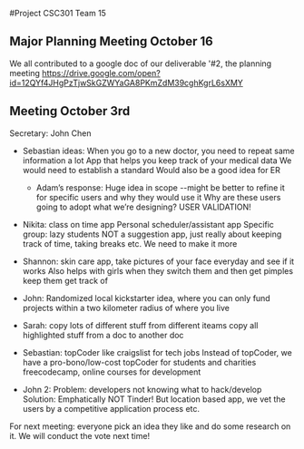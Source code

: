 #Project CSC301 Team 15

## Major Planning Meeting October 16
We all contributed to a google doc of our deliverable '#2, the planning meeting
https://drive.google.com/open?id=12QYf4JHgPzTjwSkGZWYaGA8PKmZdM39cghKgrL6sXMY

## Meeting October 3rd 

Secretary: John Chen

+ Sebastian ideas:
When you go to a new doctor, you need to repeat same information a lot
App that helps you keep track of your medical data
We would need to establish a standard
Would also be a good idea for ER 
  - Adam’s response:
Huge idea in scope
--might be better to refine it for specific users and why they would use it
Why are these users going to adopt what we’re designing? USER VALIDATION!
+ Nikita:
class on time app
Personal scheduler/assistant app
Specific group: lazy students
NOT a suggestion app, just really about keeping track of time, taking breaks etc.
We need to make it more 
+ Shannon: skin care app, take pictures of your face everyday and see if it works
Also helps with girls when they switch them and then get pimples keep them get track of

+ John: Randomized local kickstarter idea, where you can only fund projects within a two kilometer radius of where you live

+ Sarah:
copy lots of different stuff from different iteams
copy all highlighted stuff from a doc to another doc

+ Sebastian: topCoder like craigslist for tech jobs
Instead of topCoder, we have a pro-bono/low-cost topCoder for students and charities
freecodecamp, online courses for development

+ John 2: Problem: developers not knowing what to hack/develop
Solution: Emphatically NOT Tinder! 
But location based app, we vet the users by a competitive application process etc.

For next meeting: everyone pick an idea they like and do some research on it. We will conduct the vote next time!
